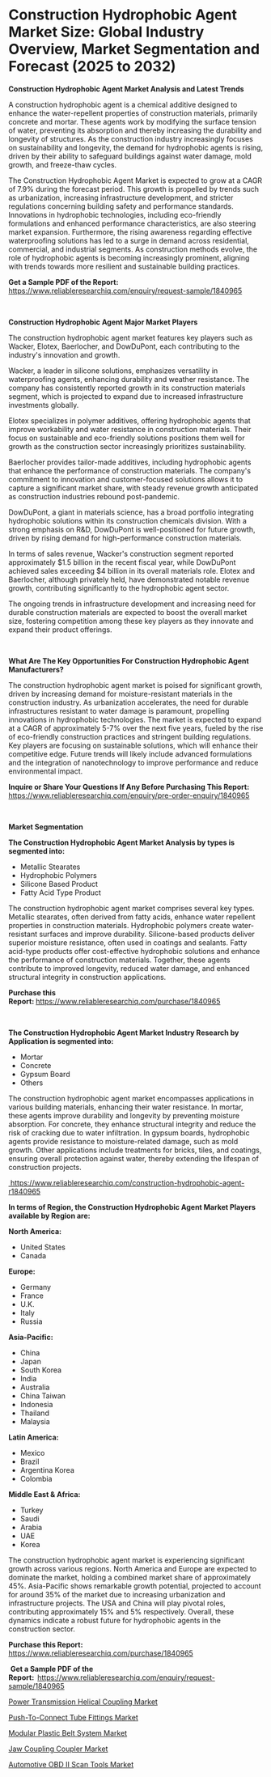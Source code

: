 <p><h1>Construction Hydrophobic Agent Market Size: Global Industry Overview, Market Segmentation and Forecast (2025 to 2032)</h1></p><p><strong>Construction Hydrophobic Agent Market Analysis and Latest Trends</strong></p>
<p><p>A construction hydrophobic agent is a chemical additive designed to enhance the water-repellent properties of construction materials, primarily concrete and mortar. These agents work by modifying the surface tension of water, preventing its absorption and thereby increasing the durability and longevity of structures. As the construction industry increasingly focuses on sustainability and longevity, the demand for hydrophobic agents is rising, driven by their ability to safeguard buildings against water damage, mold growth, and freeze-thaw cycles.</p><p>The Construction Hydrophobic Agent Market is expected to grow at a CAGR of 7.9% during the forecast period. This growth is propelled by trends such as urbanization, increasing infrastructure development, and stricter regulations concerning building safety and performance standards. Innovations in hydrophobic technologies, including eco-friendly formulations and enhanced performance characteristics, are also steering market expansion. Furthermore, the rising awareness regarding effective waterproofing solutions has led to a surge in demand across residential, commercial, and industrial segments. As construction methods evolve, the role of hydrophobic agents is becoming increasingly prominent, aligning with trends towards more resilient and sustainable building practices.</p></p>
<p><strong>Get a Sample PDF of the Report:&nbsp;</strong> <a href="https://www.reliableresearchiq.com/enquiry/request-sample/1840965?utm_campaign=3071&utm_medium=2&utm_source=Github&utm_content=ia&utm_term=03042025&utm_id=construction-hydrophobic-agent">https://www.reliableresearchiq.com/enquiry/request-sample/1840965</a></p>
<p>&nbsp;</p>
<p><strong>Construction Hydrophobic Agent Major Market Players</strong></p>
<p><p>The construction hydrophobic agent market features key players such as Wacker, Elotex, Baerlocher, and DowDuPont, each contributing to the industry's innovation and growth. </p><p>Wacker, a leader in silicone solutions, emphasizes versatility in waterproofing agents, enhancing durability and weather resistance. The company has consistently reported growth in its construction materials segment, which is projected to expand due to increased infrastructure investments globally. </p><p>Elotex specializes in polymer additives, offering hydrophobic agents that improve workability and water resistance in construction materials. Their focus on sustainable and eco-friendly solutions positions them well for growth as the construction sector increasingly prioritizes sustainability. </p><p>Baerlocher provides tailor-made additives, including hydrophobic agents that enhance the performance of construction materials. The company's commitment to innovation and customer-focused solutions allows it to capture a significant market share, with steady revenue growth anticipated as construction industries rebound post-pandemic.</p><p>DowDuPont, a giant in materials science, has a broad portfolio integrating hydrophobic solutions within its construction chemicals division. With a strong emphasis on R&D, DowDuPont is well-positioned for future growth, driven by rising demand for high-performance construction materials.</p><p>In terms of sales revenue, Wacker's construction segment reported approximately $1.5 billion in the recent fiscal year, while DowDuPont achieved sales exceeding $4 billion in its overall materials role. Elotex and Baerlocher, although privately held, have demonstrated notable revenue growth, contributing significantly to the hydrophobic agent sector. </p><p>The ongoing trends in infrastructure development and increasing need for durable construction materials are expected to boost the overall market size, fostering competition among these key players as they innovate and expand their product offerings.</p></p>
<p>&nbsp;</p>
<p><strong>What Are The Key Opportunities For Construction Hydrophobic Agent Manufacturers?</strong></p>
<p><p>The construction hydrophobic agent market is poised for significant growth, driven by increasing demand for moisture-resistant materials in the construction industry. As urbanization accelerates, the need for durable infrastructures resistant to water damage is paramount, propelling innovations in hydrophobic technologies. The market is expected to expand at a CAGR of approximately 5-7% over the next five years, fueled by the rise of eco-friendly construction practices and stringent building regulations. Key players are focusing on sustainable solutions, which will enhance their competitive edge. Future trends will likely include advanced formulations and the integration of nanotechnology to improve performance and reduce environmental impact.</p></p>
<p><strong>Inquire or Share Your Questions If Any Before Purchasing This Report:</strong> <a href="https://www.reliableresearchiq.com/enquiry/pre-order-enquiry/1840965?utm_campaign=3071&utm_medium=2&utm_source=Github&utm_content=ia&utm_term=03042025&utm_id=construction-hydrophobic-agent">https://www.reliableresearchiq.com/enquiry/pre-order-enquiry/1840965</a></p>
<p>&nbsp;</p>
<p><strong>Market Segmentation</strong></p>
<p><strong>The Construction Hydrophobic Agent Market Analysis by types is segmented into:</strong></p>
<p><ul><li>Metallic Stearates</li><li>Hydrophobic Polymers</li><li>Silicone Based Product</li><li>Fatty Acid Type Product</li></ul></p>
<p><p>The construction hydrophobic agent market comprises several key types. Metallic stearates, often derived from fatty acids, enhance water repellent properties in construction materials. Hydrophobic polymers create water-resistant surfaces and improve durability. Silicone-based products deliver superior moisture resistance, often used in coatings and sealants. Fatty acid-type products offer cost-effective hydrophobic solutions and enhance the performance of construction materials. Together, these agents contribute to improved longevity, reduced water damage, and enhanced structural integrity in construction applications.</p></p>
<p><strong>Purchase this Report:&nbsp;</strong><a href="https://www.reliableresearchiq.com/purchase/1840965?utm_campaign=3071&utm_medium=2&utm_source=Github&utm_content=ia&utm_term=03042025&utm_id=construction-hydrophobic-agent">https://www.reliableresearchiq.com/purchase/1840965</a></p>
<p>&nbsp;</p>
<p><strong>The Construction Hydrophobic Agent Market Industry Research by Application is segmented into:</strong></p>
<p><ul><li>Mortar</li><li>Concrete</li><li>Gypsum Board</li><li>Others</li></ul></p>
<p><p>The construction hydrophobic agent market encompasses applications in various building materials, enhancing their water resistance. In mortar, these agents improve durability and longevity by preventing moisture absorption. For concrete, they enhance structural integrity and reduce the risk of cracking due to water infiltration. In gypsum boards, hydrophobic agents provide resistance to moisture-related damage, such as mold growth. Other applications include treatments for bricks, tiles, and coatings, ensuring overall protection against water, thereby extending the lifespan of construction projects.</p></p>
<p><a href="https://www.reliableresearchiq.com/construction-hydrophobic-agent-r1840965?utm_campaign=3071&utm_medium=2&utm_source=Github&utm_content=ia&utm_term=03042025&utm_id=construction-hydrophobic-agent">&nbsp;https://www.reliableresearchiq.com/construction-hydrophobic-agent-r1840965</a></p>
<p><strong>In terms of Region, the Construction Hydrophobic Agent Market Players available by Region are:</strong></p>
<p>
    <p> <strong> North America: </strong>
        <ul>
            <li>United States</li>
            <li>Canada</li>
        </ul>
        </p> 
    <p> <strong> Europe: </strong>
        <ul>
            <li>Germany</li>
            <li>France</li>
            <li>U.K.</li>
            <li>Italy</li>
            <li>Russia</li>
        </ul>
        </p> 
    <p> <strong> Asia-Pacific: </strong>
        <ul>
            <li>China</li>
            <li>Japan</li>
            <li>South Korea</li>
            <li>India</li>
            <li>Australia</li>
            <li>China Taiwan</li>
            <li>Indonesia</li>
            <li>Thailand</li>
            <li>Malaysia</li>
        </ul>
        </p> 
    <p> <strong> Latin America: </strong>
        <ul>
            <li>Mexico</li>
            <li>Brazil</li>
            <li>Argentina Korea</li>
            <li>Colombia</li>
        </ul>
        </p> 
    <p> <strong> Middle East & Africa: </strong>
        <ul>
            <li>Turkey</li>
            <li>Saudi</li>
            <li>Arabia</li>
            <li>UAE</li>
            <li>Korea</li>
        </ul>
    </p>
    </p>
<p><p>The construction hydrophobic agent market is experiencing significant growth across various regions. North America and Europe are expected to dominate the market, holding a combined market share of approximately 45%. Asia-Pacific shows remarkable growth potential, projected to account for around 35% of the market due to increasing urbanization and infrastructure projects. The USA and China will play pivotal roles, contributing approximately 15% and 5% respectively. Overall, these dynamics indicate a robust future for hydrophobic agents in the construction sector.</p></p>
<p><strong>Purchase this Report: </strong><a href="https://www.reliableresearchiq.com/purchase/1840965?utm_campaign=3071&utm_medium=2&utm_source=Github&utm_content=ia&utm_term=03042025&utm_id=construction-hydrophobic-agent">https://www.reliableresearchiq.com/purchase/1840965</a></p>
<p>&nbsp;<strong>Get a Sample PDF of the Report:&nbsp;&nbsp;</strong><a href="https://www.reliableresearchiq.com/enquiry/request-sample/1840965?utm_campaign=3071&utm_medium=2&utm_source=Github&utm_content=ia&utm_term=03042025&utm_id=construction-hydrophobic-agent">https://www.reliableresearchiq.com/enquiry/request-sample/1840965</a></p>
<p><strong></strong></p>
<p><p><a href="https://www.linkedin.com/pulse/power-transmission-helical-coupling-industry-research-report-global-qbyqc?utm_campaign=3071&utm_medium=2&utm_source=Github&utm_content=ia&utm_term=03042025&utm_id=construction-hydrophobic-agent">Power Transmission Helical Coupling Market</a></p><p><a href="https://www.linkedin.com/pulse/push-to-connect-tube-fittings-market-outlook-share-qxgvc?utm_campaign=3071&utm_medium=2&utm_source=Github&utm_content=ia&utm_term=03042025&utm_id=construction-hydrophobic-agent">Push-To-Connect Tube Fittings Market</a></p><p><a href="https://www.linkedin.com/pulse/modular-plastic-belt-system-market-size-growing-cagr-kfeqc?utm_campaign=3071&utm_medium=2&utm_source=Github&utm_content=ia&utm_term=03042025&utm_id=construction-hydrophobic-agent">Modular Plastic Belt System Market</a></p><p><a href="https://www.linkedin.com/pulse/forecasting-future-jaw-coupling-coupler-market-size-projected-ta8bc?utm_campaign=3071&utm_medium=2&utm_source=Github&utm_content=ia&utm_term=03042025&utm_id=construction-hydrophobic-agent">Jaw Coupling Coupler Market</a></p><p><a href="https://www.linkedin.com/pulse/automotive-obd-ii-scan-tools-market-share-size-2025-2032-fzb9c?utm_campaign=3071&utm_medium=2&utm_source=Github&utm_content=ia&utm_term=03042025&utm_id=construction-hydrophobic-agent">Automotive OBD II Scan Tools Market</a></p></p>